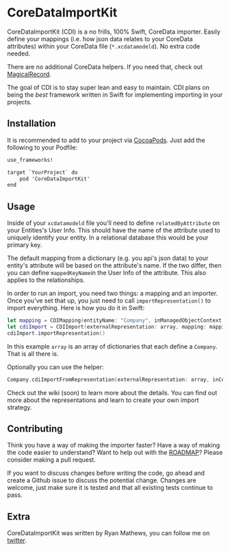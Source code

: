 # CoreDataImportKit

CoreDataImportKit (CDI) is a no frills, 100% Swift, CoreData importer. Easily define your mappings (i.e. how json data relates to your CoreData attributes) within your CoreData file (`*.xcdatamodeld`). No extra code needed.

There are no additional CoreData helpers. If you need that, check out [MagicalRecord](https://github.com/magicalpanda/MagicalRecord). 

The goal of CDI is to stay super lean and easy to maintain. CDI plans on being the _best_ framework written in Swift for implementing importing in your projects.

## Installation

It is recommended to add to your project via [CocoaPods](https://cocoapods.org/). Just add the following to your Podfile:

```txt
use_frameworks!

target `YourProject` do
    pod 'CoreDataImportKit'
end
```

## Usage

Inside of your `xcdatamodeld` file you'll need to define `relatedByAttribute` on your Entities's User Info. This should have the name of the attribute used to uniquely identify your entity. In a relational database this would be your primary key.

The default mapping from a dictionary (e.g. you api's json data) to your entity's attribute will be based on the attribute's name. If the two differ, then you can define `mappedKeyName`in the User Info of the attribute. This also applies to the relationships.

In order to run an import, you need two things: a mapping and an importer. Once you’ve set that up, you just need to call `importRepresentation()` to import everything. Here is how you do it in Swift:

```swift
let mapping = CDIMapping(entityName: "Company", inManagedObjectContext: localContext)
let cdiImport = CDIImport(externalRepresentation: array, mapping: mapping, context: localContext)
cdiImport.importRepresentation()
```

In this example `array` is an array of dictionaries that each define a `Company`. That is all there is.

Optionally you can use the helper:

```swift
Company.cdiImportFromRepresentation(externalRepresentation: array, inContext: localContext)
```

Check out the wiki (soon) to learn more about the details. You can find out more about the representations and learn to create your own import strategy.

## Contributing

Think you have a way of making the importer faster? Have a way of making the code easier to understand? Want to help out with the [ROADMAP](ROADMAP.md)? Please consider making a pull request.

If you want to discuss changes before writing the code, go ahead and create a Github issue to discuss the potential change. Changes are welcome, just make sure it is tested and that all existing tests continue to pass.

## Extra

CoreDataImportKit was written by Ryan Mathews, you can follow me on [twitter](https://twitter.com/ryanjm_).
